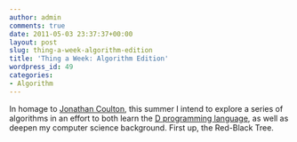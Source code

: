 ```yaml
---
author: admin
comments: true
date: 2011-05-03 23:37:37+00:00
layout: post
slug: thing-a-week-algorithm-edition
title: 'Thing a Week: Algorithm Edition'
wordpress_id: 49
categories:
- Algorithm
---
```


In homage to [Jonathan Coulton](http://www.jonathancoulton.com/primer/thing-a-week/), this summer I intend to explore a series of algorithms in an effort to both learn the [D programming language](http://d-programming-language.org/), as well as deepen my computer science background. First up, the Red-Black Tree.
